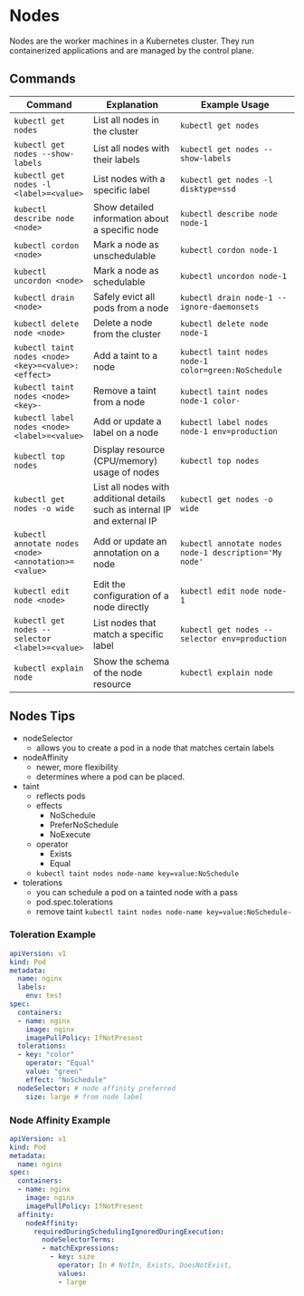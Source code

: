 # Nodes

Nodes are the worker machines in a Kubernetes cluster. They run containerized applications and are managed by the control plane.

## Commands

| Command | Explanation | Example Usage |
|---------|-------------|---------------|
| `kubectl get nodes` | List all nodes in the cluster | `kubectl get nodes` |
| `kubectl get nodes --show-labels` | List all nodes with their labels | `kubectl get nodes --show-labels` |
| `kubectl get nodes -l <label>=<value>` | List nodes with a specific label | `kubectl get nodes -l disktype=ssd` |
| `kubectl describe node <node>` | Show detailed information about a specific node | `kubectl describe node node-1` |
| `kubectl cordon <node>` | Mark a node as unschedulable | `kubectl cordon node-1` |
| `kubectl uncordon <node>` | Mark a node as schedulable | `kubectl uncordon node-1` |
| `kubectl drain <node>` | Safely evict all pods from a node | `kubectl drain node-1 --ignore-daemonsets` |
| `kubectl delete node <node>` | Delete a node from the cluster | `kubectl delete node node-1` |
| `kubectl taint nodes <node> <key>=<value>:<effect>` | Add a taint to a node | `kubectl taint nodes node-1 color=green:NoSchedule` |
| `kubectl taint nodes <node> <key>-` | Remove a taint from a node | `kubectl taint nodes node-1 color-` |
| `kubectl label nodes <node> <label>=<value>` | Add or update a label on a node | `kubectl label nodes node-1 env=production` |
| `kubectl top nodes` | Display resource (CPU/memory) usage of nodes | `kubectl top nodes` |
| `kubectl get nodes -o wide` | List all nodes with additional details such as internal IP and external IP | `kubectl get nodes -o wide` |
| `kubectl annotate nodes <node> <annotation>=<value>` | Add or update an annotation on a node | `kubectl annotate nodes node-1 description='My node'` |
| `kubectl edit node <node>` | Edit the configuration of a node directly | `kubectl edit node node-1` |
| `kubectl get nodes --selector <label>=<value>` | List nodes that match a specific label | `kubectl get nodes --selector env=production` |
| `kubectl explain node` | Show the schema of the node resource | `kubectl explain node` |

## Nodes Tips

- nodeSelector
  - allows you to create a pod in a node that matches certain labels
- nodeAffinity
  - newer, more flexibility
  - determines where a pod can be placed.
- taint
  - reflects pods
  - effects
    - NoSchedule
    - PreferNoSchedule
    - NoExecute
  - operator
    - Exists
    - Equal
  - `kubectl taint nodes node-name key=value:NoSchedule`
- tolerations
  - you can schedule a pod on a tainted node with a pass
  - pod.spec.tolerations
  - remove taint `kubectl taint nodes node-name key=value:NoSchedule-`

### Toleration Example

```yaml
apiVersion: v1
kind: Pod
metadata:
  name: nginx
  labels:
    env: test
spec:
  containers:
  - name: nginx
    image: nginx
    imagePullPolicy: IfNotPresent
  tolerations:
  - key: "color"
    operator: "Equal"
    value: "green"
    effect: "NoSchedule"
  nodeSelector: # node affinity preferred
    size: large # from node label
```

### Node Affinity Example

```yaml
apiVersion: v1
kind: Pod
metadata:
  name: nginx
spec:
  containers:
  - name: nginx
    image: nginx
    imagePullPolicy: IfNotPresent
  affinity:
    nodeAffinity:
      requiredDuringSchedulingIgnoredDuringExecution:
        nodeSelectorTerms:
        - matchExpressions:
          - key: size
            operator: In # NotIn, Exists, DoesNotExist, 
            values:
            - large

```
